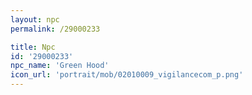 ```yaml
---
layout: npc
permalink: /29000233

title: Npc
id: '29000233'
npc_name: 'Green Hood'
icon_url: 'portrait/mob/02010009_vigilancecom_p.png'
---
```

